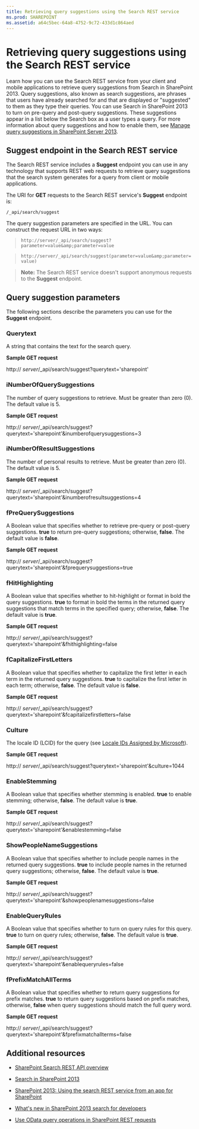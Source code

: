 ```yaml
---
title: Retrieving query suggestions using the Search REST service
ms.prod: SHAREPOINT
ms.assetid: a64c5bec-64a8-4752-9c72-433d1c864aed
---
```



# Retrieving query suggestions using the Search REST service
Learn how you can use the Search REST service from your client and mobile applications to retrieve query suggestions from Search in SharePoint 2013.
Query suggestions, also known as search suggestions, are phrases that users have already searched for and that are displayed or "suggested" to them as they type their queries. You can use Search in SharePoint 2013 to turn on pre-query and post-query suggestions. These suggestions appear in a list below the Search box as a user types a query. For more information about query suggestions and how to enable them, see  [Manage query suggestions in SharePoint Server 2013](http://technet.microsoft.com/en-us/library/jj721441.aspx).
  
    
    


## Suggest endpoint in the Search REST service
<a name="bk_SuggestEndpoint"> </a>

The Search REST service includes a **Suggest** endpoint you can use in any technology that supports REST web requests to retrieve query suggestions that the search system generates for a query from client or mobile applications.
  
    
    
The URI for **GET** requests to the Search REST service's **Suggest** endpoint is:
  
    
    
 `/_api/search/suggest`
  
    
    
The query suggestion parameters are specified in the URL. You can construct the request URL in two ways:
  
    
    


  
    
    
>  `http://server/_api/search/suggest?parameter=value&amp;parameter=value`
    
  

  
    
    
>  `http://server/_api/search/suggest(parameter=value&amp;parameter=value)`
    
  

> **Note:**
> The Search REST service doesn't support anonymous requests to the **Suggest** endpoint.
  
    
    


## Query suggestion parameters
<a name="bk_SuggestParameters"> </a>

The following sections describe the parameters you can use for the **Suggest** endpoint.
  
    
    

### Querytext

A string that contains the text for the search query.
  
    
    
 **Sample GET request**
  
    
    
http:// _server_/_api/search/suggest?querytext='sharepoint'
  
    
    

### iNumberOfQuerySuggestions

The number of query suggestions to retrieve. Must be greater than zero (0). The default value is 5.
  
    
    
 **Sample GET request**
  
    
    
http:// _server_/_api/search/suggest?querytext='sharepoint'&amp;inumberofquerysuggestions=3
  
    
    

### iNumberOfResultSuggestions

The number of personal results to retrieve. Must be greater than zero (0). The default value is 5.
  
    
    
 **Sample GET request**
  
    
    
http:// _server_/_api/search/suggest?querytext='sharepoint'&amp;inumberofresultsuggestions=4
  
    
    

### fPreQuerySuggestions

A Boolean value that specifies whether to retrieve pre-query or post-query suggestions. **true** to return pre-query suggestions; otherwise, **false**. The default value is **false**.
  
    
    
 **Sample GET request**
  
    
    
http:// _server_/_api/search/suggest?querytext='sharepoint'&amp;fprequerysuggestions=true
  
    
    

### fHitHighlighting

A Boolean value that specifies whether to hit-highlight or format in bold the query suggestions. **true** to format in bold the terms in the returned query suggestions that match terms in the specified query; otherwise, **false**. The default value is **true**.
  
    
    
 **Sample GET request**
  
    
    
http:// _server_/_api/search/suggest?querytext='sharepoint'&amp;fhithighlighting=false
  
    
    

### fCapitalizeFirstLetters

A Boolean value that specifies whether to capitalize the first letter in each term in the returned query suggestions. **true** to capitalize the first letter in each term; otherwise, **false**. The default value is **false**.
  
    
    
 **Sample GET request**
  
    
    
http:// _server_/_api/search/suggest?querytext='sharepoint'&amp;fcapitalizefirstletters=false
  
    
    

### Culture

The locale ID (LCID) for the query (see  [Locale IDs Assigned by Microsoft](http://msdn.microsoft.com/en-us/goglobal/bb964664.aspx)).
  
    
    
 **Sample GET request**
  
    
    
http:// _server_/_api/search/suggest?querytext='sharepoint'&amp;culture=1044
  
    
    

### EnableStemming

A Boolean value that specifies whether stemming is enabled. **true** to enable stemming; otherwise, **false**. The default value is **true**.
  
    
    
 **Sample GET request**
  
    
    
http:// _server_/_api/search/suggest?querytext='sharepoint'&amp;enablestemming=false
  
    
    

### ShowPeopleNameSuggestions

A Boolean value that specifies whether to include people names in the returned query suggestions. **true** to include people names in the returned query suggestions; otherwise, **false**. The default value is **true**.
  
    
    
 **Sample GET request**
  
    
    
http:// _server_/_api/search/suggest?querytext='sharepoint'&amp;showpeoplenamesuggestions=false
  
    
    

### EnableQueryRules

A Boolean value that specifies whether to turn on query rules for this query. **true** to turn on query rules; otherwise, **false**. The default value is **true**.
  
    
    
 **Sample GET request**
  
    
    
http:// _server_/_api/search/suggest?querytext='sharepoint'&amp;enablequeryrules=false
  
    
    

### fPrefixMatchAllTerms

A Boolean value that specifies whether to return query suggestions for prefix matches. **true** to return query suggestions based on prefix matches, otherwise, **false** when query suggestions should match the full query word.
  
    
    
 **Sample GET request**
  
    
    
http:// _server_/_api/search/suggest?querytext='sharepoint'&amp;fprefixmatchallterms=false
  
    
    

## Additional resources
<a name="bk_addresources"> </a>


-  [SharePoint Search REST API overview](sharepoint-search-rest-api-overview.md)
    
  
-  [Search in SharePoint 2013](search-in-sharepoint.md)
    
  
-  [SharePoint 2013: Using the search REST service from an app for SharePoint](http://code.msdn.microsoft.com/sharepoint/SharePoint-Perform-a-1bf3e87d)
    
  
-  [What's new in SharePoint 2013 search for developers](what-s-new-in-sharepoint-search-for-developers.md)
    
  
-  [Use OData query operations in SharePoint REST requests](http://msdn.microsoft.com/library/d4b5c277-ed50-420c-8a9b-860342284b72%28Office.15%29.aspx)
    
  

  
    
    

